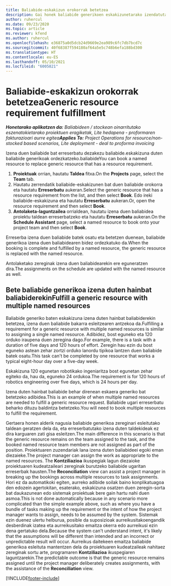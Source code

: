 ```yaml
---
title: Baliabide-eskakizun orokorrak betetzea
description: Gai honek baliabide generikoen eskakizunetarako izendatutako baliabideei buruzko informazioa eskaintzen du.
author: ruhercul
ms.date: 09/23/2020
ms.topic: article
ms.reviewer: kfend
ms.author: ruhercul
ms.openlocfilehash: e36875a0d5dcb24d9669e2ea989c6fc7db7bcd7c
ms.sourcegitcommit: 40f68387f594180af64a5e5c748b6efa188bd300
ms.translationtype: HT
ms.contentlocale: eu-ES
ms.lasthandoff: 05/10/2021
ms.locfileid: "6005821"
---
```

# <a name="generic-resource-requirement-fulfillment"></a><span data-ttu-id="60a96-103">Baliabide-eskakizun orokorrak betetzea</span><span class="sxs-lookup"><span data-stu-id="60a96-103">Generic resource requirement fulfillment</span></span>

<span data-ttu-id="60a96-104">_**Honetarako aplikatzen da:** Baliabideen / stockean oinarritutako eszenatokietarako proiektuen eragiketak, Lite hedapena - proformaren fakturazioari aurre egitea_</span><span class="sxs-lookup"><span data-stu-id="60a96-104">_**Applies To:** Project Operations for resource/non-stocked based scenarios, Lite deployment - deal to proforma invoicing_</span></span>

<span data-ttu-id="60a96-105">Izena duen baliabide bat erreserbatu dezakezu baliabide.eskakizuna duten baliabide generikoak ordezkatzeko.baliabide</span><span class="sxs-lookup"><span data-stu-id="60a96-105">You can book a named resource to replace generic resource that has a resource requirement.</span></span>

1. <span data-ttu-id="60a96-106">**Proiektuak** orrian, hautatu **Taldea** fitxa.</span><span class="sxs-lookup"><span data-stu-id="60a96-106">On the **Projects** page, select the **Team** tab.</span></span>
2. <span data-ttu-id="60a96-107">Hautatu zerrendatik baliabide-eskakizunen bat duen baliabide orokorra eta hautatu **Erreserbatu** aukeran.</span><span class="sxs-lookup"><span data-stu-id="60a96-107">Select the generic resource that has a resource requirement from the list, and then select **Book**.</span></span> <span data-ttu-id="60a96-108">Edo ireki baliabide-eskakizuna eta hautatu **Erreserbatu** aukeran.</span><span class="sxs-lookup"><span data-stu-id="60a96-108">Or, open the resource requirement and then select **Book**.</span></span>
3. <span data-ttu-id="60a96-109">**Antolaketa-laguntzailea** orrialdean, hautatu izena duen baliabidea proiektu taldean erreserbatzeko eta hautatu **Erreserbatu** aukeran.</span><span class="sxs-lookup"><span data-stu-id="60a96-109">On the **Schedule Assistant** page, select a named resource to book onto your project team and then select **Book**.</span></span>

<span data-ttu-id="60a96-110">Erreserba izena duen baliabide batek osatu eta betetzen duenean, baliabide generikoa izena duen baliabidearen bidez ordezkatuko da.</span><span class="sxs-lookup"><span data-stu-id="60a96-110">When the booking is complete and fulfilled by a named resource, the generic resource is replaced with the named resource.</span></span>

<span data-ttu-id="60a96-111">Antolaketako zereginak izena duen baliabidearekin ere eguneratzen dira.</span><span class="sxs-lookup"><span data-stu-id="60a96-111">The assignments on the schedule are updated with the named resource as well.</span></span>

## <a name="fulfill-a-generic-resource-with-multiple-named-resources"></a><span data-ttu-id="60a96-112">Bete baliabide generikoa izena duten hainbat baliabiderekin</span><span class="sxs-lookup"><span data-stu-id="60a96-112">Fulfill a generic resource with multiple named resources</span></span>
<span data-ttu-id="60a96-113">Baliabide generiko baten eskakizuna izena duten hainbat baliabiderekin betetzea, izena duen baliabide bakarra esleitzearen antzekoa da.</span><span class="sxs-lookup"><span data-stu-id="60a96-113">Fulfilling a requirement for a generic resource with multiple named resources is similar to assigning a single named resource.</span></span> <span data-ttu-id="60a96-114">Adibidez, bost eguneko eta 120 orduko iraupena duen zeregina dago.</span><span class="sxs-lookup"><span data-stu-id="60a96-114">For example, there is a task with a duration of five days and 120 hours of effort.</span></span> <span data-ttu-id="60a96-115">Zeregin hau ezin du bost eguneko astean zehar zortzi orduko lanordu tipikoa lantzen duen baliabide batek osatu.</span><span class="sxs-lookup"><span data-stu-id="60a96-115">This task can't be completed by one resource that works a typical eight-hour day over a five-day week.</span></span> 

<span data-ttu-id="60a96-116">Eskakizuna 120 egunetan robotikako ingeniaritza bost egunetan zehar egiteko da, hau da, eguneko 24 ordukoa.</span><span class="sxs-lookup"><span data-stu-id="60a96-116">The requirement is for 120 hours of robotics engineering over five days, which is 24 hours per day.</span></span>

<span data-ttu-id="60a96-117">Izena duten hainbat baliabide behar direnean eskaera generiko bat betetzeko adibidea.</span><span class="sxs-lookup"><span data-stu-id="60a96-117">This is an example of when multiple named resources are needed to fulfill a generic resource request.</span></span> <span data-ttu-id="60a96-118">Baliabide ugari erreserbatu beharko dituzu baldintza betetzeko.</span><span class="sxs-lookup"><span data-stu-id="60a96-118">You will need to book multiple resources to fulfill the requirement.</span></span>

<span data-ttu-id="60a96-119">Gertaera honen alderik nagusia baliabide generikoa zereginari esleitutako taldean geratzen dela da, eta erreserbatutako izena duten taldekideak ez dira karguaren zati gisa esleitzen.</span><span class="sxs-lookup"><span data-stu-id="60a96-119">The main difference in this scenario is that the generic resource remains on the team assigned to the task, and the booked named resource team members are not assigned as part of the position.</span></span> <span data-ttu-id="60a96-120">Proiektuaren zuzendariak lana izena duten baliabideei egoki eman diezaieke.</span><span class="sxs-lookup"><span data-stu-id="60a96-120">The project manager can assign the work as appropriate to the named resources.</span></span> <span data-ttu-id="60a96-121">The **Kontziliazioa** ikuspegiak lagun diezaioke proiektuaren kudeatzaileari zereginak burutzeko baliabide ugaritan erreserbak hausten.</span><span class="sxs-lookup"><span data-stu-id="60a96-121">The **Reconciliation** view can assist a project manager in breaking up the bookings across multiple resources to task assignments.</span></span> <span data-ttu-id="60a96-122">Hori ez da automatikoki egiten, aurreko adibide soilak baino konplikatuagoa den edozein agertokitan, esaterako, eskakizuna osatzen duen zeregin-sorta bat daukazunean edo sistemak proiektuak bere gain hartu nahi duen asmoa.</span><span class="sxs-lookup"><span data-stu-id="60a96-122">This is not done automatically because in any scenario more complicated than the simple example above, such as where you have a bundle of tasks making up the requirement or the intent of how the project manager wants to assign, needs to be assumed by the system.</span></span> <span data-ttu-id="60a96-123">Sistemak ezin duenez ulertu helburua, posible da suposizioak aurreikusitakoengandik desberdinak izatea eta aurreikusitako emaitza okerra edo aurreikusi ezin dena gertatuko dela.</span><span class="sxs-lookup"><span data-stu-id="60a96-123">Because the system can't understand intent, it's likely that the assumptions will be different than intended and an incorrect or unpredictable result will occur.</span></span> <span data-ttu-id="60a96-124">Aurreikus daitekeen emaitza baliabide generikoa esleituta mantentzen dela da proiektuaren kudeatzaileak nahitaez zereginak sortu arte, programaren **Kontziliazioa** ikuspegiaren laguntzarekin.</span><span class="sxs-lookup"><span data-stu-id="60a96-124">The predictable outcome is that the generic resource remains assigned until the project manager deliberately creates assignments, with the assistance of the **Reconciliation** view.</span></span>




[!INCLUDE[footer-include](../includes/footer-banner.md)]